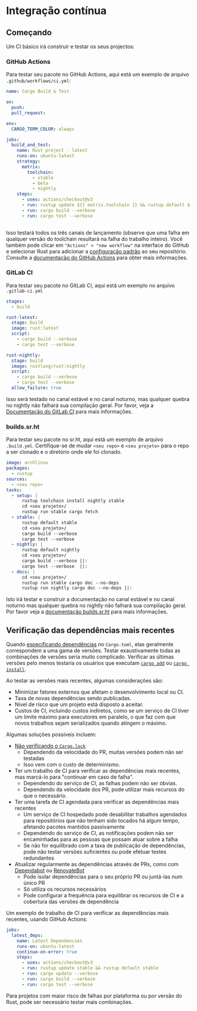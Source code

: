 # Integração contínua

## Começando

Um CI básico irá construir e testar os seus projectos:

### GitHub Actions

Para testar seu pacote no GitHub Actions, aqui está um exemplo de arquivo `.github/workflows/ci.yml`:

```yaml
name: Cargo Build & Test

on:
  push:
  pull_request:

env: 
  CARGO_TERM_COLOR: always

jobs:
  build_and_test:
    name: Rust project - latest
    runs-on: ubuntu-latest
    strategy:
      matrix:
        toolchain:
          - stable
          - beta
          - nightly
    steps:
      - uses: actions/checkout@v3
      - run: rustup update ${{ matrix.toolchain }} && rustup default ${{ matrix.toolchain }}
      - run: cargo build --verbose
      - run: cargo test --verbose
  
```

Isso testará todos os três canais de lançamento (observe que uma falha em qualquer versão do toolchain resultará na falha do trabalho inteiro). Você também pode clicar em `"Actions" > "new workflow"` na interface do GitHub e selecionar Rust para adicionar a [configuração padrão](https://github.com/actions/starter-workflows/blob/main/ci/rust.yml) ao seu repositório. Consulte a [documentação do GitHub Actions](https://docs.github.com/en/actions) para obter mais informações.

### GitLab CI

Para testar seu pacote no GitLab Ci, aqui está um exemplo no arquivo `.gitlab-ci.yml`

```yaml
stages:
  - build

rust-latest:
  stage: build
  image: rust:latest
  script:
    - cargo build --verbose
    - cargo test --verbose

rust-nightly:
  stage: build
  image: rustlang/rust:nightly
  script:
    - cargo build --verbose
    - cargo test --verbose
  allow_failure: true
```

Isso será testado no canal estável e no canal noturno, mas qualquer
quebra no nightly não falhará sua compilação geral. Por favor, veja a
[Documentação do GitLab CI](https://docs.gitlab.com/ce/ci/yaml/index.html) para mais
informações.

### builds.sr.ht

Para testar seu pacote no sr.ht, aqui está um exemplo de arquivo `.build.yml`.
Certifique-se de mudar `<seu repo>` e `<seu projeto>` para o repo a ser clonado e
o diretório onde ele foi clonado.

```yaml
image: archlinux
packages:
  - rustup
sources:
  - <seu repo>
tasks:
  - setup: |
      rustup toolchain install nightly stable
      cd <seu projeto>/
      rustup run stable cargo fetch
  - stable: |
      rustup default stable
      cd <seu projeto>/
      cargo build --verbose
      cargo test --verbose
  - nightly: |
      rustup default nightly
      cd <seu projeto>/
      cargo build --verbose ||:
      cargo test --verbose  ||:
  - docs: |
      cd <seu projeto>/
      rustup run stable cargo doc --no-deps
      rustup run nightly cargo doc --no-deps ||:
```

Isto irá testar e construir a documentação no canal estável e no canal noturno
mas qualquer quebra no nightly não falhará sua compilação geral. Por favor
veja a [documentação builds.sr.ht](https://man.sr.ht/builds.sr.ht/) para mais
informações.

## Verificação das dependências mais recentes

Quando [especificando dependências](../reference/specifying-dependencies.md) no
`Cargo.toml`, elas geralmente correspondem a uma gama de versões.
Testar exaustivamente todas as combinações de versões seria muito complicado.
Verificar as últimas versões pelo menos testaria os usuários que executam [`cargo
add`] ou [`cargo install`].

Ao testar as versões mais recentes, algumas considerações são:
- Minimizar fatores externos que afetam o desenvolvimento local ou CI.
- Taxa de novas dependências sendo publicadas.
- Nível de risco que um projeto está disposto a aceitar.
- Custos de CI, incluindo custos indiretos, como se um serviço de CI tiver um limite 
  máximo para executores em paralelo, o que faz com que novos trabalhos sejam serializados quando atingem o máximo.

Algumas soluções possíveis incluem:
- [Não verificando o `Cargo.lock`](../faq.md#why-have-cargolock-in-version-control)
  - Dependendo da velocidade do PR, muitas versões podem não ser testadas
  - Isso vem com o custo de determinismo.
- Ter um trabalho de CI para verificar as dependências mais recentes, mas marcá-lo para "continuar em caso de falha".
  - Dependendo do serviço de CI, as falhas podem não ser óbvias.
  - Dependendo da velocidade dos PR, pode utilizar mais recursos do que o necessário.
- Ter uma tarefa de CI agendada para verificar as dependências mais recentes
  - Um serviço de CI hospedado pode desabilitar trabalhos agendados para repositórios que
    não tenham sido tocados há algum tempo, afetando pacotes mantidos passivamente
  - Dependendo do serviço de CI, as notificações podem não ser encaminhadas para as pessoas
    que possam atuar sobre a falha
  - Se não for equilibrado com a taxa de publicação de dependências, pode não testar versões suficientes
    ou pode efetuar testes redundantes
- Atualizar regularmente as dependências através de PRs, como com [Dependabot] ou [RenovateBot]
  - Pode isolar dependências para o seu próprio PR ou juntá-las num único PR
  - Só utiliza os recursos necessários
  - Pode configurar a frequência para equilibrar os recursos de CI e a cobertura das versões de dependência

Um exemplo de trabalho de CI para verificar as dependências mais recentes, usando GitHub Actions:
```yaml
jobs:
  latest_deps:
    name: Latest Dependencies
    runs-on: ubuntu-latest
    continue-on-error: true
    steps:
      - uses: actions/checkout@v3
      - run: rustup update stable && rustup default stable
      - run: cargo update --verbose
      - run: cargo build --verbose
      - run: cargo test --verbose
```
Para projetos com maior risco de falhas por plataforma ou por versão do Rust, 
pode ser necessário testar mais combinações.

[`cargo add`]: ../commands/cargo-add.md
[`cargo install`]: ../commands/cargo-install.md
[Dependabot]: https://docs.github.com/en/code-security/dependabot/working-with-dependabot
[RenovateBot]: https://renovatebot.com/
